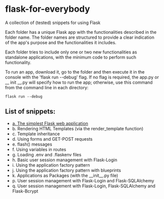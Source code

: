 # flask-for-everybody
A collection of (tested) snippets for using Flask

Each folder has a unique Flask app with the functionalities described in 
the folder name. The folder names are structured to provide a clear indication 
of the app's  purpose and the functionalities it includes.

Each folder tries to include only one or two new functionalities as standalone
applications, with the minimum code to perform such functionality. 

To run an app, download it, go to the folder and then execute it in the console 
with the 'flask run --debug' flag. If no flag is required, the app.py or 
__ init __.py will specify how to run the app; otherwise, use this command 
from the command line in each directory:

    flask run --debug

## List of snippets: 

* [a. The simplest Flask web application](https://github.com/rchavelas/flask-for-everybody/tree/main/a.%20The%20simplest%20Flask%20web%20application) 
* b. Rendering HTML Templates (via the render_template function)
* c. Template inheritance 
* d. Using forms and GET-POST requests 
* e. flash() messages 
* f. Using variables in routes 
* g. Loading .env and .flaskenv files 
* h. Basic user session management with Flask-Login 
* i. Using the application factory pattern 
* j. Using the application factory pattern with blueprints 
* k. Applications as Packages (with the \_\_init\_\_.py file) 
* p. User session management with Flask-Login and Flask-SQLAlchemy 
* q. User session management with Flask-Login, Flask-SQLAlchemy and Flask-Bcrypt 